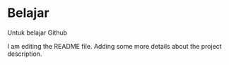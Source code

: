 # Belajar
Untuk belajar Github

I am editing the README file. Adding some more details about the project description.
